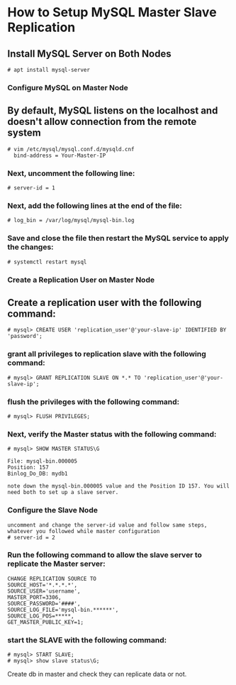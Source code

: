 # How to Setup MySQL Master Slave Replication

## Install MySQL Server on Both Nodes
    # apt install mysql-server

### Configure MySQL on Master Node
  ## By default, MySQL listens on the localhost and doesn't allow connection from the remote system
    # vim /etc/mysql/mysql.conf.d/mysqld.cnf
      bind-address = Your-Master-IP
### Next, uncomment the following line:
    # server-id = 1
### Next, add the following lines at the end of the file:
    # log_bin = /var/log/mysql/mysql-bin.log
### Save and close the file then restart the MySQL service to apply the changes:
    # systemctl restart mysql
    
### Create a Replication User on Master Node
   ## Create a replication user with the following command:
    # mysql> CREATE USER 'replication_user'@'your-slave-ip' IDENTIFIED BY 'password';
### grant all privileges to replication slave with the following command:
    # mysql> GRANT REPLICATION SLAVE ON *.* TO 'replication_user'@'your-slave-ip';
### flush the privileges with the following command:
    # mysql> FLUSH PRIVILEGES;
### Next, verify the Master status with the following command:
    # mysql> SHOW MASTER STATUS\G 
    
    File: mysql-bin.000005
    Position: 157
    Binlog_Do_DB: mydb1
    
    note down the mysql-bin.000005 value and the Position ID 157. You will need both to set up a slave server.
### Configure the Slave Node
    uncomment and change the server-id value and follow same steps, whatever you followed while master configuration
    # server-id = 2

### Run the following command to allow the slave server to replicate the Master server:
    CHANGE REPLICATION SOURCE TO
    SOURCE_HOST='*.*.*.*',
    SOURCE_USER='username',
    MASTER_PORT=3306,
    SOURCE_PASSWORD='####',
    SOURCE_LOG_FILE='mysql-bin.******',
    SOURCE_LOG_POS=*****,
    GET_MASTER_PUBLIC_KEY=1;
### start the SLAVE with the following command:
    # mysql> START SLAVE;
    # mysql> show slave status\G;

  Create db in master and check they can replicate data or not.

    

